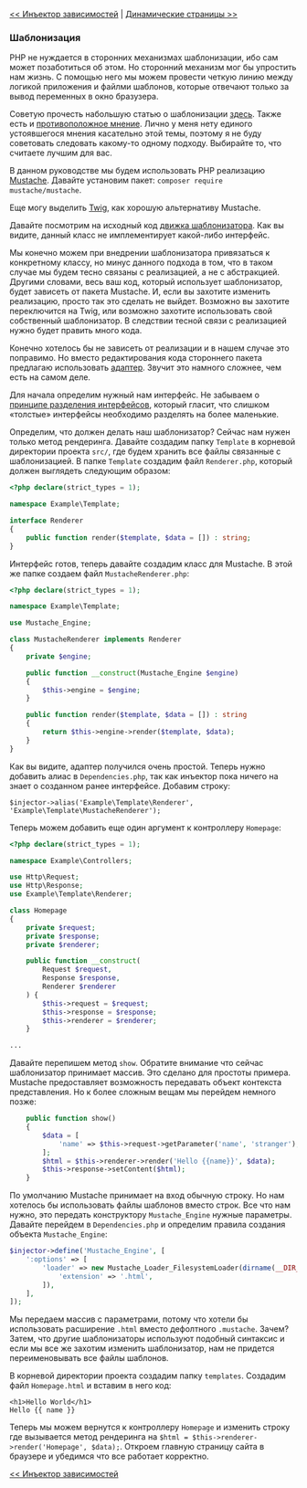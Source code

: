 [<< Инъектор зависимостей](08-dependency-injector.md) | [Динамические страницы >>](10-dynamic-pages.md)

### Шаблонизация

PHP не нуждается в сторонних механизмах шаблонизации, ибо сам может позаботиться об этом. Но сторонний механизм мог бы упростить нам жизнь. С помощью него мы можем провести четкую линию между логикой приложения и файлми шаблонов, которые отвечают только за вывод переменных в окно бразузера.

Советую прочесть набольшую статью о шаблонизации [здесь](http://blog.ircmaxell.com/2012/12/on-templating.html). Также есть и [противоположное мнение](http://chadminick.com/articles/simple-php-template-engine.html). Лично у меня нету единого устоявшегося мнения касательно этой темы, поэтому я не буду советовать следовать какому-то одному подходу. Выбирайте то, что считаете лучшим для вас.

В данном руководстве мы будем использовать PHP реализацию [Mustache](https://github.com/bobthecow/mustache.php). Давайте установим пакет: `composer require mustache/mustache`.

Еще могу выделить [Twig](http://twig.sensiolabs.org/), как хорошую альтернативу Mustache.

Давайте посмотрим на исходный код [движка шаблонизатора](https://github.com/bobthecow/mustache.php/blob/master/src/Mustache/Engine.php). Как вы видите, данный класс не имплементирует какой-либо интерфейс.

Мы конечно можем при внедрении шаблонизатора привязаться к конкретному классу, но минус данного подхода в том, что в таком случае мы будем тесно связаны с реализацией, а не с абстракцией. Другими словами, весь ваш код, который использует шаблонизатор, будет зависеть от пакета Mustache. И, если вы захотите изменить реализацию, просто так это сделать не выйдет. Возможно вы захотите переключится на Twig, или возможно захотите  использовать свой собственный шаблонизатор. В следствии тесной связи с реализацией нужно будет править много кода.

Конечно хотелось бы не зависеть от реализации и в нашем случае это поправимо. Но вместо редактирования кода стороннего пакета предлагаю использовать [адаптер](http://en.wikipedia.org/wiki/Adapter_pattern). Звучит это намного сложнее, чем есть на самом деле.

Для начала определим нужный нам интерфейс. Не забываем о [принципе разделения интерфейсов](https://ru.wikipedia.org/wiki/%D0%9F%D1%80%D0%B8%D0%BD%D1%86%D0%B8%D0%BF_%D1%80%D0%B0%D0%B7%D0%B4%D0%B5%D0%BB%D0%B5%D0%BD%D0%B8%D1%8F_%D0%B8%D0%BD%D1%82%D0%B5%D1%80%D1%84%D0%B5%D0%B9%D1%81%D0%B0), который гласит, что слишком «толстые» интерфейсы необходимо разделять на более маленькие.

Определим, что должен делать наш шаблонизатор? Сейчас нам нужен только метод рендеринга. Давайте создадим папку `Template` в корневой директории проекта `src/`, где будем хранить все файлы связанные с шаблонизацией. В папке `Template` создадим файл `Renderer.php`, который должен выглядеть следующим образом:

```php
<?php declare(strict_types = 1);

namespace Example\Template;

interface Renderer
{
    public function render($template, $data = []) : string;
}
```

Интерфейс готов, теперь давайте создадим класс для Mustache. В этой же папке создаем файл `MustacheRenderer.php`:

```php
<?php declare(strict_types = 1);

namespace Example\Template;

use Mustache_Engine;

class MustacheRenderer implements Renderer
{
    private $engine;

    public function __construct(Mustache_Engine $engine)
    {
        $this->engine = $engine;
    }

    public function render($template, $data = []) : string
    {
        return $this->engine->render($template, $data);
    }
}
```

Как вы видите, адаптер получился очень простой. Теперь нужно добавить алиас в `Dependencies.php`, так как инъектор пока ничего на знает о созданном ранее интерфейсе. Добавим строку:

`$injector->alias('Example\Template\Renderer', 'Example\Template\MustacheRenderer');`

Теперь можем добавить еще один аргумент к контроллеру `Homepage`:

```php
<?php declare(strict_types = 1);

namespace Example\Controllers;

use Http\Request;
use Http\Response;
use Example\Template\Renderer;

class Homepage
{
    private $request;
    private $response;
    private $renderer;

    public function __construct(
        Request $request, 
        Response $response,
        Renderer $renderer
    ) {
        $this->request = $request;
        $this->response = $response;
        $this->renderer = $renderer;
    }

...
```

Давайте перепишем метод `show`. Обратите внимание что сейчас шаблонизатор принимает массив. Это сделано для простоты примера. Mustache предоставляет возможность передавать объект контекста представления. Но к более сложным вещам мы перейдем немного позже:

```php
    public function show()
    {
        $data = [
            'name' => $this->request->getParameter('name', 'stranger'),
        ];
        $html = $this->renderer->render('Hello {{name}}', $data);
        $this->response->setContent($html);
    }
```

По умолчанию Mustache принимает на вход обычную строку. Но нам хотелось бы использовать файлы шаблонов вместо строк. Все что нам нужно, это передать конструктору `Mustache_Engine` нужные параметры. Давайте перейдем в `Dependencies.php` и определим правила создания объекта `Mustache_Engine`:

```php
$injector->define('Mustache_Engine', [
    ':options' => [
        'loader' => new Mustache_Loader_FilesystemLoader(dirname(__DIR__) . '/templates', [
            'extension' => '.html',
        ]),
    ],
]);
```

Мы передаем массив с параметрами, потому что хотели бы использовать расширение `.html` вместо дефолтного `.mustache`. Зачем? Затем, что другие шаблонизаторы используют подобный синтаксис и если мы все же захотим изменить шаблонизатор, нам не придется переименовывать все файлы шаблонов.

В корневой директории проекта создадим папку `templates`. Создадим файл `Homepage.html` и вставим в него код:

```
<h1>Hello World</h1>
Hello {{ name }}
```

Теперь мы можем вернутся к контроллеру `Homepage` и изменить строку где вызывается метод рендеринга на `$html = $this->renderer->render('Homepage', $data);`. Откроем главную страницу сайта в браузере и убедимся что все работает корректно.

[<< Инъектор зависимостей](08-dependency-injector.md)
